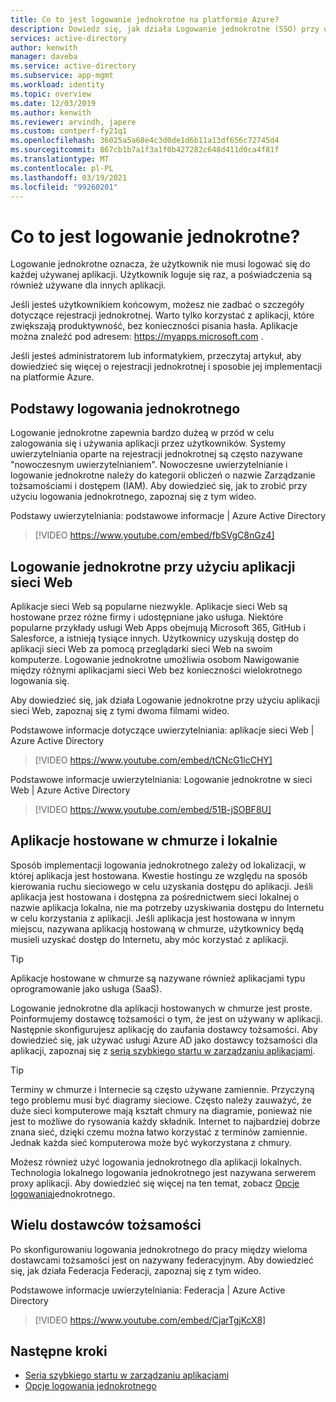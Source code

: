 ```yaml
---
title: Co to jest logowanie jednokrotne na platformie Azure?
description: Dowiedz się, jak działa Logowanie jednokrotne (SSO) przy użyciu Azure Active Directory. Użyj logowania jednokrotnego, aby użytkownicy nie musieli zapamiętywać haseł dla każdej aplikacji. Aby uprościć administrowanie zarządzaniem kontami, należy również użyć logowania jednokrotnego.
services: active-directory
author: kenwith
manager: daveba
ms.service: active-directory
ms.subservice: app-mgmt
ms.workload: identity
ms.topic: overview
ms.date: 12/03/2019
ms.author: kenwith
ms.reviewer: arvindh, japere
ms.custom: contperf-fy21q1
ms.openlocfilehash: 36025a5a68e4c3d0de1d6b11a13df656c72745d4
ms.sourcegitcommit: 867cb1b7a1f3a1f0b427282c648d411d0ca4f81f
ms.translationtype: MT
ms.contentlocale: pl-PL
ms.lasthandoff: 03/19/2021
ms.locfileid: "99260201"
---
```

# <a name="what-is-single-sign-on-sso"></a>Co to jest logowanie jednokrotne?

Logowanie jednokrotne oznacza, że użytkownik nie musi logować się do każdej używanej aplikacji. Użytkownik loguje się raz, a poświadczenia są również używane dla innych aplikacji.

Jeśli jesteś użytkownikiem końcowym, możesz nie zadbać o szczegóły dotyczące rejestracji jednokrotnej. Warto tylko korzystać z aplikacji, które zwiększają produktywność, bez konieczności pisania hasła. Aplikacje można znaleźć pod adresem: https://myapps.microsoft.com .
 
Jeśli jesteś administratorem lub informatykiem, przeczytaj artykuł, aby dowiedzieć się więcej o rejestracji jednokrotnej i sposobie jej implementacji na platformie Azure.

## <a name="single-sign-on-basics"></a>Podstawy logowania jednokrotnego
Logowanie jednokrotne zapewnia bardzo dużeą w przód w celu zalogowania się i używania aplikacji przez użytkowników. Systemy uwierzytelniania oparte na rejestracji jednokrotnej są często nazywane "nowoczesnym uwierzytelnianiem". Nowoczesne uwierzytelnianie i logowanie jednokrotne należy do kategorii obliczeń o nazwie Zarządzanie tożsamościami i dostępem (IAM). Aby dowiedzieć się, jak to zrobić przy użyciu logowania jednokrotnego, zapoznaj się z tym wideo.

Podstawy uwierzytelniania: podstawowe informacje | Azure Active Directory

> [!VIDEO https://www.youtube.com/embed/fbSVgC8nGz4]

## <a name="single-sign-on-with-web-applications"></a>Logowanie jednokrotne przy użyciu aplikacji sieci Web
Aplikacje sieci Web są popularne niezwykle. Aplikacje sieci Web są hostowane przez różne firmy i udostępniane jako usługa. Niektóre popularne przykłady usługi Web Apps obejmują Microsoft 365, GitHub i Salesforce, a istnieją tysiące innych. Użytkownicy uzyskują dostęp do aplikacji sieci Web za pomocą przeglądarki sieci Web na swoim komputerze. Logowanie jednokrotne umożliwia osobom Nawigowanie między różnymi aplikacjami sieci Web bez konieczności wielokrotnego logowania się.

Aby dowiedzieć się, jak działa Logowanie jednokrotne przy użyciu aplikacji sieci Web, zapoznaj się z tymi dwoma filmami wideo.

Podstawowe informacje dotyczące uwierzytelniania: aplikacje sieci Web | Azure Active Directory

> [!VIDEO https://www.youtube.com/embed/tCNcG1lcCHY]

Podstawowe informacje uwierzytelniania: Logowanie jednokrotne w sieci Web | Azure Active Directory

> [!VIDEO https://www.youtube.com/embed/51B-jSOBF8U]

## <a name="cloud-versus-on-premises-hosted-apps"></a>Aplikacje hostowane w chmurze i lokalnie
Sposób implementacji logowania jednokrotnego zależy od lokalizacji, w której aplikacja jest hostowana. Kwestie hostingu ze względu na sposób kierowania ruchu sieciowego w celu uzyskania dostępu do aplikacji. Jeśli aplikacja jest hostowana i dostępna za pośrednictwem sieci lokalnej o nazwie aplikacja lokalna, nie ma potrzeby uzyskiwania dostępu do Internetu w celu korzystania z aplikacji. Jeśli aplikacja jest hostowana w innym miejscu, nazywana aplikacją hostowaną w chmurze, użytkownicy będą musieli uzyskać dostęp do Internetu, aby móc korzystać z aplikacji.

> [!TIP]
> Aplikacje hostowane w chmurze są nazywane również aplikacjami typu oprogramowanie jako usługa (SaaS). 

Logowanie jednokrotne dla aplikacji hostowanych w chmurze jest proste. Poinformujemy dostawcę tożsamości o tym, że jest on używany w aplikacji. Następnie skonfigurujesz aplikację do zaufania dostawcy tożsamości. Aby dowiedzieć się, jak używać usługi Azure AD jako dostawcy tożsamości dla aplikacji, zapoznaj się z [serią szybkiego startu w zarządzaniu aplikacjami](add-application-portal.md).

> [!TIP]
> Terminy w chmurze i Internecie są często używane zamiennie. Przyczyną tego problemu musi być diagramy sieciowe. Często należy zauważyć, że duże sieci komputerowe mają kształt chmury na diagramie, ponieważ nie jest to możliwe do rysowania każdy składnik. Internet to najbardziej dobrze znana sieć, dzięki czemu można łatwo korzystać z terminów zamiennie. Jednak każda sieć komputerowa może być wykorzystana z chmury.

Możesz również użyć logowania jednokrotnego dla aplikacji lokalnych. Technologia lokalnego logowania jednokrotnego jest nazywana serwerem proxy aplikacji. Aby dowiedzieć się więcej na ten temat, zobacz [Opcje logowania](sso-options.md)jednokrotnego.

## <a name="multiple-identity-providers"></a>Wielu dostawców tożsamości
Po skonfigurowaniu logowania jednokrotnego do pracy między wieloma dostawcami tożsamości jest on nazywany federacyjnym. Aby dowiedzieć się, jak działa Federacja Federacji, zapoznaj się z tym wideo.

Podstawowe informacje uwierzytelniania: Federacja | Azure Active Directory

> [!VIDEO https://www.youtube.com/embed/CjarTgjKcX8]


## <a name="next-steps"></a>Następne kroki
* [Seria szybkiego startu w zarządzaniu aplikacjami](view-applications-portal.md)
* [Opcje logowania jednokrotnego](sso-options.md)
